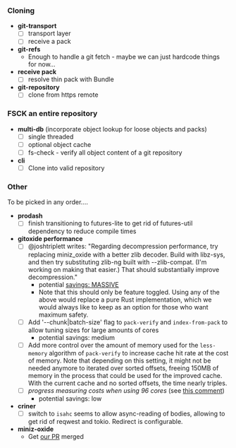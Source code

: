 ### Cloning

* **git-transport**
  * [ ] transport layer
  * [ ] receive a pack
* **git-refs**
  * Enough to handle a git fetch - maybe we can just hardcode things for now…
* **receive pack**
  * [ ] resolve thin pack with Bundle
* **git-repository**
  * [ ] clone from https remote
  
### FSCK an entire repository

* **multi-db** (incorporate object lookup for loose objects and packs)
  * [ ] single threaded
  * [ ] optional object cache
  * [ ] fs-check - verify all object content of a git repository
* **cli**
  * [ ] Clone into valid repository
  
### Other

To be picked in any order….

* **prodash**
  * [ ] finish transitioning to futures-lite to get rid of futures-util dependency to reduce compile times
* **gitoxide performance**
  * [ ] @joshtriplett writes: "Regarding decompression performance, try replacing miniz_oxide with a better zlib decoder. Build with libz-sys, and then try substituting zlib-ng built with --zlib-compat. (I'm working on making that easier.) That should substantially improve decompression."
    * potential [savings: MASSIVE](https://github.com/Byron/gitoxide/issues/1#issuecomment-672626465) 
    * Note that this should only be feature toggled. Using any of the above would replace a pure Rust implementation, which we would always like to keep as an option for those who want maximum safety.
  * [ ] Add '--chunk|batch-size' flag to `pack-verify` and `index-from-pack` to allow tuning sizes for large amounts of cores
    * potential savings: medium
  * [ ] Add more control over the amount of memory used for the `less-memory` algorithm of `pack-verify` to increase cache hit rate at the cost of memory.
    Note that depending on this setting, it might not be needed anymore to iterated over sorted offsets, freeing 150MB of memory in the process
    that could be used for the improved cache. With the current cache and no sorted offsets, the time nearly triples.
  * [ ] _progress measuring costs when using 96 cores_ (see [this comment][josh-aug-12])
    * potential savings: low
* **criner**
  * [ ] switch to `isahc`
    seems to allow async-reading of bodies, allowing to get rid of reqwest and tokio. Redirect is configurable.
* **miniz-oxide**
  * Get [our PR](https://github.com/Frommi/miniz_oxide/pull/92) merged

[josh-aug-12]: https://github.com/Byron/gitoxide/issues/1#issuecomment-672566602
